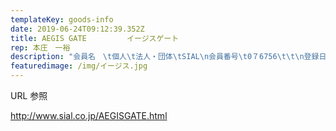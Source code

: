 ```yaml
---
templateKey: goods-info
date: 2019-06-24T09:12:39.352Z
title: AEGIS GATE         イージスゲート
rep: 本庄　一裕
description: "会員名　\t個人\t法人・団体\tSIAL\n会員番号\t0７6756\t\t\n登録日\t平成31年1月31日\t\t\n登録対象\t会社\t\t\n\t製品\t\t\nカテゴリ\t環境\t教育\t健康\n契約形態\t\tオープンドア\tレップ\n対象製品・技術\t1\tセキュリティー\t\n\t2\t\t\n\t3\t\t\n\t\t\t\n対象製品・技術サマリ\t\t\t\n市場\t\t個人、企業\t\n大枠のキーワード\t\tセキュリティー対策\t\n新規性\t\t暗証番号・カード・スマホ\t\n優秀性\t\t設置容易・工数削減\t\n市場性\t\t防犯意識がまだ低い\t\n特徴\t\t既存の鍵穴と互換あり\t\n差別化\t\t電池切れ対策あり\t\n価格\t\t本体価格￥59,000\t\n"
featuredimage: /img/イージス.jpg
---
```

URL 参照

http://www.sial.co.jp/AEGISGATE.html
